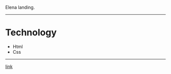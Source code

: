 Elena landing.
<hr>
<h1>Technology</h1>
<ul>
  <li>Html</li>
  <li>Css</li>
</ul>
<hr>
<a href="https://drotsyk.github.io/les5/index.html">link</a></div>


